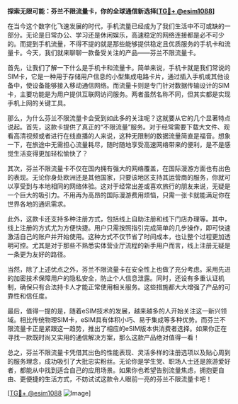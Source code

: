 **探索无限可能：芬兰不限流量卡，你的全球通信新选择[[TG💪+ @esim1088](https://t.me/s/esim1088)]**

在当今这个数字化飞速发展的时代，手机流量已经成为了我们生活中不可或缺的一部分。无论是日常办公、学习还是休闲娱乐，高速稳定的网络连接都是必不可少的。而提到手机流量，不得不提的就是那些能够提供稳定且优质服务的手机卡和流量卡。今天，我们就来聊聊一款备受关注的产品——芬兰不限流量卡。

首先，让我们了解一下什么是手机卡和流量卡。简单来说，手机卡就是我们常说的SIM卡，它是一种用于存储用户信息的小型集成电路卡片，通过插入手机或其他设备中，使设备能够接入移动通信网络。而流量卡则是专门针对数据传输设计的SIM卡，主要功能是为用户提供互联网访问服务。两者虽然名称不同，但其实都是实现手机上网的关键工具。

那么，为什么芬兰不限流量卡会受到如此多的关注呢？这就要从它的几个显著特点说起。首先，这款卡提供了真正的“不限流量”服务。对于经常需要下载大文件、观看高清视频或者进行在线直播的人来说，这种无限制的数据流量简直是福音。想象一下，在旅途中无需担心流量耗尽，随时随地享受高速网络带来的便利，是不是感觉生活变得更加轻松愉快了？

其次，芬兰不限流量卡不仅在国内拥有强大的网络覆盖，在国际漫游方面也有出色的表现。无论你身处欧洲还是其他国家，只要该地区支持其运营商的服务，你就可以享受到与本地相同的网络体验。这对于经常出差或喜欢旅行的朋友来说，无疑是一个巨大的吸引力。不用再为高昂的国际漫游费用烦恼，只需一张卡就能满足你在世界各地的通讯需求。

此外，这款卡还支持多种注册方式，包括线上自助注册和线下门店办理等。其中，线上注册的方式尤为方便快捷。用户只需按照指引完成简单的几步操作，即可快速激活自己的账户并开始使用。这种方式不仅节省了时间成本，也让整个过程更加透明可控。尤其是对于那些不熟悉实体营业厅流程的新手用户而言，线上注册无疑是一条更为友好的路径。

当然，除了上述优点之外，芬兰不限流量卡在安全性上也做了充分考虑。采用先进的加密技术保障用户的隐私安全，防止个人信息泄露。同时，还设有多重认证机制，确保只有合法持卡人才能正常使用相关服务。这些措施都大大增强了产品的可靠性和信任度。

最后，值得一提的是，随着eSIM技术的发展，越来越多的人开始关注这一新兴领域。相比传统物理SIM卡，eSIM具有体积小巧、易于集成等多种优势。而芬兰不限流量卡正是紧跟这一趋势，推出了相应的eSIM版本供消费者选择。如果你正在寻找一款既时尚又实用的通信解决方案，那么这款产品绝对值得一看！

总之，芬兰不限流量卡凭借其出色的性能表现、灵活多样的注册选项以及贴心周到的服务理念，成功吸引了大批忠实粉丝。无论你是学生党、职场人士还是旅游爱好者，都能从中找到适合自己的应用场景。如果你也希望告别流量焦虑，拥抱更自由、更便捷的生活方式，不妨试试这款令人眼前一亮的芬兰不限流量卡吧！

[[TG💪+ @esim1088](https://t.me/s/esim1088) ![Image](https://i.postimg.cc/4NQfJmqS/Snipaste-2025-05-13-00-14-12.png)]